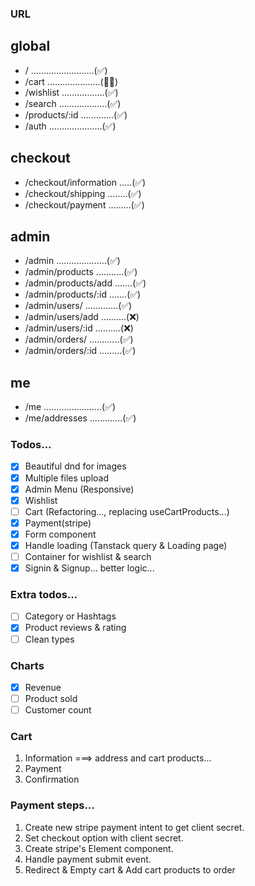 ### URL

## global

- / .........................(✅)
- /cart .....................(👷‍♀️)
- /wishlist .................(✅)
- /search ...................(✅)
- /products/:id .............(✅)
- /auth .....................(✅)

## checkout

- /checkout/information .....(✅)
- /checkout/shipping ........(✅)
- /checkout/payment .........(✅)

## admin

- /admin ....................(✅)
- /admin/products ...........(✅)
- /admin/products/add .......(✅)
- /admin/products/:id .......(✅)
- /admin/users/ .............(✅)
- /admin/users/add ..........(❌)
- /admin/users/:id ..........(❌)
- /admin/orders/ ............(✅)
- /admin/orders/:id .........(✅)

## me

- /me .......................(✅)
- /me/addresses .............(✅)

### Todos...

- [x] Beautiful dnd for images
- [x] Multiple files upload
- [x] Admin Menu (Responsive)
- [x] Wishlist
- [ ] Cart (Refactoring..., replacing useCartProducts...)
- [x] Payment(stripe)
- [x] Form component
- [x] Handle loading (Tanstack query & Loading page)
- [ ] Container for wishlist & search
- [x] Signin & Signup... better logic...

### Extra todos...

- [ ] Category or Hashtags
- [x] Product reviews & rating
- [ ] Clean types

### Charts

- [x] Revenue
- [ ] Product sold
- [ ] Customer count

### Cart

1. Information ===> address and cart products...
2. Payment
3. Confirmation

### Payment steps...

1. Create new stripe payment intent to get client secret.
2. Set checkout option with client secret.
3. Create stripe's Element component.
4. Handle payment submit event.
5. Redirect & Empty cart & Add cart products to order
